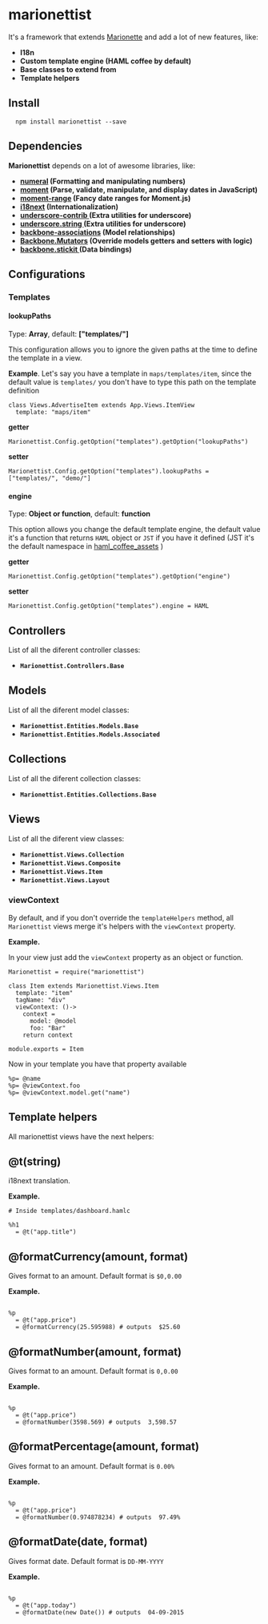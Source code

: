 # marionettist

It's a framework that extends [Marionette](http://marionettejs.com/) and add a lot of new features, like:

* **I18n**
* **Custom template engine (HAML coffee by default)**
* **Base classes to extend from**
* **Template helpers**



## Install

```
  npm install marionettist --save
```
## Dependencies

**Marionettist** depends on a lot of awesome libraries, like:

* **[numeral](http://numeraljs.com/) (Formatting and manipulating numbers)**
* **[moment](http://momentjs.com/) (Parse, validate, manipulate, and display dates in JavaScript)**
* **[moment-range](https://github.com/gf3/moment-range) (Fancy date ranges for Moment.js)**
* **[i18next](http://i18next.com/) (Internationalization)**
* **[underscore-contrib
](https://github.com/documentcloud/underscore-contrib) (Extra utilities for underscore)**
* **[underscore.string
](https://github.com/epeli/underscore.string) (Extra utilities for underscore)**
* **[backbone-associations](http://dhruvaray.github.io/backbone-associations) (Model relationships)**
* **[Backbone.Mutators](https://github.com/asciidisco/Backbone.Mutators) (Override models getters and setters with logic)**
* **[backbone.stickit
](https://github.com/NYTimes/backbone.stickit) (Data bindings)**

## Configurations

### Templates

#### lookupPaths

Type: **Array**, default: **["templates/"]**

This configuration allows you to ignore the given paths at the time to define the template in a view.

**Example**. Let's say you have a template in  `maps/templates/item`, since the default value is `templates/` you don't have to type this path on the template definition

```
class Views.AdvertiseItem extends App.Views.ItemView
  template: "maps/item"
```

**getter**

```
Marionettist.Config.getOption("templates").getOption("lookupPaths")
```

**setter**

```
Marionettist.Config.getOption("templates").lookupPaths = ["templates/", "demo/"]
```

#### engine

Type: **Object or function**, default: **function**

This option allows you change the default template engine, the default value it's a function that returns `HAML` object or `JST` if you have it defined (JST it's the default namespace in [haml_coffee_assets](https://github.com/netzpirat/haml_coffee_assets) )

**getter**

```
Marionettist.Config.getOption("templates").getOption("engine")
```

**setter**

```
Marionettist.Config.getOption("templates").engine = HAML
```

## Controllers

List of all the diferent controller classes:

* **`Marionettist.Controllers.Base`**

## Models

List of all the diferent model classes:

* **`Marionettist.Entities.Models.Base`**
* **`Marionettist.Entities.Models.Associated`**

## Collections

List of all the diferent collection classes:

* **`Marionettist.Entities.Collections.Base`**

## Views

List of all the diferent view classes:

* **`Marionettist.Views.Collection`**
* **`Marionettist.Views.Composite`**
* **`Marionettist.Views.Item`**
* **`Marionettist.Views.Layout`**

### viewContext

By default, and if you don't override the `templateHelpers` method, all `Marionettist` views merge it's helpers with the `viewContext` property.

**Example.**

In your view just add the `viewContext` property as an object or function.

```
Marionettist = require("marionettist")

class Item extends Marionettist.Views.Item
  template: "item"
  tagName: "div"
  viewContext: ()->
    context =
      model: @model
      foo: "Bar"
    return context

module.exports = Item
```

Now in your template you have that property available

```
%p= @name
%p= @viewContext.foo
%p= @viewContext.model.get("name")
```

## Template helpers

All marionettist views have the next helpers:

## @t(string)

i18next translation.

**Example.**

```
# Inside templates/dashboard.hamlc

%h1
  = @t("app.title")
```

## @formatCurrency(amount, format)

Gives format to an amount. Default format is `$0,0.00`

**Example.**

```

%p
  = @t("app.price")
  = @formatCurrency(25.595988) # outputs  $25.60
```

## @formatNumber(amount, format)

Gives format to an amount. Default format is `0,0.00`

**Example.**

```

%p
  = @t("app.price")
  = @formatNumber(3598.569) # outputs  3,598.57
```

## @formatPercentage(amount, format)

Gives format to an amount. Default format is `0.00%`

**Example.**

```

%p
  = @t("app.price")
  = @formatNumber(0.974878234) # outputs  97.49%
```

## @formatDate(date, format)

Gives format date. Default format is `DD-MM-YYYY`

**Example.**

```

%p
  = @t("app.today")
  = @formatDate(new Date()) # outputs  04-09-2015
```
